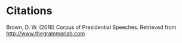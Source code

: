 # Citations
Brown, D. W. (2016) Corpus of Presidential Speeches. Retrieved from http://www.thegrammarlab.com
